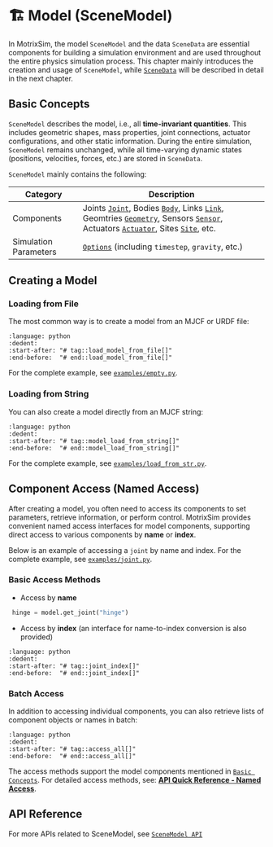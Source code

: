 # 🏗️ Model (SceneModel)

In MotrixSim, the model `SceneModel` and the data `SceneData` are essential components for building a simulation environment and are used throughout the entire physics simulation process. This chapter mainly introduces the creation and usage of `SceneModel`, while [`SceneData`](scene_data.md) will be described in detail in the next chapter.

## Basic Concepts

`SceneModel` describes the model, i.e., all **time-invariant quantities**. This includes geometric shapes, mass properties, joint connections, actuator configurations, and other static information. During the entire simulation, `SceneModel` remains unchanged, while all time-varying dynamic states (positions, velocities, forces, etc.) are stored in `SceneData`.

`SceneModel` mainly contains the following:

| Category              | Description                                                                                                                                                                                                                                                                                                             |
| --------------------- | ----------------------------------------------------------------------------------------------------------------------------------------------------------------------------------------------------------------------------------------------------------------------------------------------------------------------- |
| Components            | Joints [`Joint`](../kinematics/joint.md), Bodies [`Body`](../kinematics/body.md), Links [`Link`](../kinematics/link.md), Geomtries [`Geometry`](../kinematics/geometry.md), Sensors [`Sensor`](../kinematics/sensor.md), Actuators [`Actuator`](../kinematics/actuator.md), Sites [`Site`](../kinematics/site.md), etc. |
| Simulation Parameters | [`Options`](options.md) (including `timestep`, `gravity`, etc.)                                                                                                                                                                                                                                                         |

## Creating a Model

### Loading from File

The most common way is to create a model from an MJCF or URDF file:

```{literalinclude} ../../../../examples/empty.py
:language: python
:dedent:
:start-after: "# tag::load_model_from_file[]"
:end-before:  "# end::load_model_from_file[]"
```

For the complete example, see [`examples/empty.py`](../../../../examples/empty.py).

### Loading from String

You can also create a model directly from an MJCF string:

```{literalinclude} ../../../../examples/load_from_str.py
:language: python
:dedent:
:start-after: "# tag::model_load_from_string[]"
:end-before:  "# end::model_load_from_string[]"
```

For the complete example, see [`examples/load_from_str.py`](../../../../examples/load_from_str.py).

## Component Access (Named Access)

After creating a model, you often need to access its components to set parameters, retrieve information, or perform control. MotrixSim provides convenient named access interfaces for model components, supporting direct access to various components by **name** or **index**.

Below is an example of accessing a `joint` by name and index. For the complete example, see [`examples/joint.py`](../../../../examples/joint.py).

### Basic Access Methods

-   Access by **name**

```python
 hinge = model.get_joint("hinge")
```

-   Access by **index** (an interface for name-to-index conversion is also provided)

```{literalinclude} ../../../../examples/joint.py
:language: python
:dedent:
:start-after: "# tag::joint_index[]"
:end-before:  "# end::joint_index[]"
```

### Batch Access

In addition to accessing individual components, you can also retrieve lists of component objects or names in batch:

```{literalinclude} ../../../../examples/joint.py
:language: python
:dedent:
:start-after: "# tag::access_all[]"
:end-before:  "# end::access_all[]"
```

The access methods support the model components mentioned in [`Basic Concepts`]. For detailed access methods, see: [**API Quick Reference - Named Access**](../../api_reference/api_quick_reference.md#named-access-model-component-access).

## API Reference

For more APIs related to SceneModel, see [`SceneModel API`]

[`SceneModel API`]: motrixsim.SceneModel
[`Basic Concepts`]: #basic-concepts
